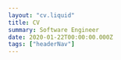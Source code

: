 ```yaml
---
layout: "cv.liquid"
title: CV
summary: Software Engineer
date: 2020-01-22T00:00:00.000Z
tags: ["headerNav"]
---
```

